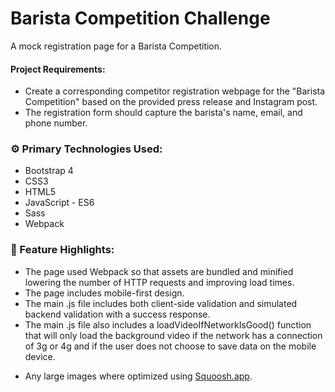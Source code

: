# Barista Competition Challenge

A mock registration page for a Barista Competition.

#### Project Requirements:

- Create a corresponding competitor registration webpage for the "Barista Competition" based on the provided press release and Instagram post.
- The registration form should capture the barista's name, email, and phone number.

### ⚙️ Primary Technologies Used:

- Bootstrap 4
- CSS3
- HTML5
- JavaScript - ES6
- Sass
- Webpack

### 📇 Feature Highlights:

- The page used Webpack so that assets are bundled and minified lowering the number of HTTP requests and improving load times.
- The page includes mobile-first design.
- The main .js file includes both client-side validation and simulated backend validation with a success response.
- The main .js file also includes a loadVideoIfNetworkIsGood() function that will only load the background video
  if the network has a connection of 3g or 4g and if the user does not choose to save data on the mobile device.

* Any large images where optimized using [Squoosh.app](https://squoosh.app/).
